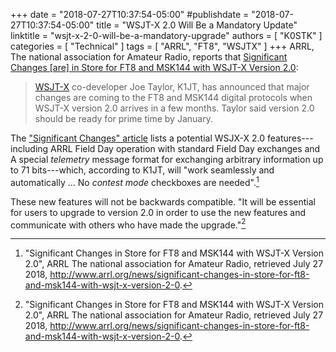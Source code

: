 +++
date = "2018-07-27T10:37:54-05:00"
#publishdate = "2018-07-27T10:37:54-05:00"
title = "WSJT-X 2.0 Will Be a Mandatory Update"
linktitle = "wsjt-x-2-0-will-be-a-mandatory-upgrade"
authors = [ "K0STK" ]
categories = [ "Technical" ]
tags = [ "ARRL", "FT8", "WSJTX" ]
+++
ARRL, The national association for Amateur Radio, reports that
[Significant Changes \[are\] in Store for FT8 and MSK144 with WSJT-X Version 2.0](http://www.arrl.org/news/significant-changes-in-store-for-ft8-and-msk144-with-wsjt-x-version-2-0):

>[WSJT-X](https://physics.princeton.edu/pulsar/k1jt/wsjtx.html)
>co-developer Joe Taylor, K1JT, has announced that major changes are
>coming to the FT8 and MSK144 digital protocols when WSJT-X version 2.0
>arrives in a few months. Taylor said version 2.0 should be ready for
>prime time by January.

<!--more-->

The ["Significant Changes" article](http://www.arrl.org/news/significant-changes-in-store-for-ft8-and-msk144-with-wsjt-x-version-2-0) lists a potential WSJX-X 2.0 features---including ARRL Field Day operation with standard Field Day exchanges and A special *telemetry* message format for exchanging arbitrary information up to 71 bits---which, according to K1JT, will "work seamlessly and automatically ... No *contest mode* checkboxes are needed".[^1]

These new features will not be backwards compatible. "It will be essential for users to upgrade to version 2.0 in order to use the new features and communicate with others who have made the upgrade."[^2]

[^1]: "Significant Changes in Store for FT8 and MSK144 with WSJT-X Version 2.0", ARRL The national association for Amateur Radio, retrieved July 27 2018, http://www.arrl.org/news/significant-changes-in-store-for-ft8-and-msk144-with-wsjt-x-version-2-0.

[^2]: "Significant Changes in Store for FT8 and MSK144 with WSJT-X Version 2.0", ARRL The national association for Amateur Radio, retrieved July 27 2018, http://www.arrl.org/news/significant-changes-in-store-for-ft8-and-msk144-with-wsjt-x-version-2-0.
